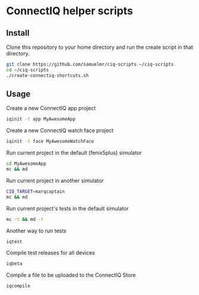 # ConnectIQ helper scripts

## Install

Clone this repository to your home directory and run the create script in that directory.

```sh
git clone https://github.com/samuelmr/ciq-scripts ~/ciq-scripts
cd ~/ciq-scripts
./create-connectiq-shortcuts.sh
```

## Usage

Create a new ConnectIQ app project
```sh
iqinit -t app MyAwesomeApp
```

Create a new ConnectIQ watch face project
```sh
iqinit -t face MyAwesomeWatchFace
```

Run current project in the default (fenix5plus) simulator
```sh
cd MyAwesomeApp
mc && md
```

Run current project in another simulator
```sh
CIQ_TARGET=marqcaptain
mc && md
```

Run current project's tests in the default simulator
```sh
mc -t && md -t
```

Another way to run tests
```sh
iqtest
```

Compile test releases for all devices
```sh
iqbeta
```

Compile a file to be uploaded to the ConnectIQ Store
```sh
iqcompile
```
